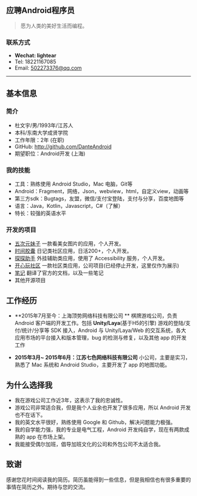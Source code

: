 ## 应聘Android程序员

> 愿为人类的美好生活而编程。


### 联系方式
- **Wechat: lightear**
- Tel: 18221167085
- Email: 502273376@qq.com


-------------------

## 基本信息

### 简介
- 杜文宇/男/1993年/江苏人
- 本科/东南大学成贤学院
- 工作年限：2年 (在职)
- GitHub: http://github.com/DanteAndroid
- 期望职位：Android开发 (上海)

### 我的技能

- 工具：熟练使用 Android Studio，Mac 电脑，Git等
- Android：Fragment，网络，Json，webview，html，自定义view，动画等
- 第三方sdk：Bugtags，友盟，微信/支付宝登陆，支付与分享，百度地图等
- 语言：Java，Kotlin，Javascript，C#（了解）
- 特长：较强的英语水平

### 开发的项目

- [五次元妹子](https://www.coolapk.com/apk/170349) 一款看美女图片的应用，个人开发。
-  [时间胶囊](https://www.coolapk.com/apk/135407) 日记类社区应用，日活200+，个人开发。
- [探探助手](https://www.coolapk.com/apk/167102) 外挂辅助类应用，使用了 Accessibility 服务，个人开发。
- [开心玩社区](https://github.com/DanteAndroid/HappiPlay) 一款社区类应用，公司项目(已经停止开发，这里仅作为展示)
- [笔记](https://github.com/DanteAndroid/TrainingNote) 翻译了官方的文档，以及一些笔记
- 其他开源项目

## 工作经历

- **2015年7月至今：上海顶势网络科技有限公司 **
棋牌游戏公司，负责 Android 客户端的开发工作。包括 **Unity/Laya**(基于H5的引擎) 游戏的登陆/支付/统计/分享等 SDK 接入，Android 与 Unity/Laya/Web 的交互系统，各大应用市场的平台接入和版本管理，bug 的检测与修复，以及其他 app 的开发工作

- **2015年3月~ 2015年6月：江苏七色网络科技有限公司**
小公司，主要是实习，熟悉了 Mac 系统和 Android Studio，主要开发了 app 的地图功能。
 
## 为什么选择我

- 我在游戏公司工作近3年，这表示了我的忠诚性。
- 游戏公司非常适合我，但是我个人业余也开发了很多应用，所以 Android 开发也不在话下。
- 我的英文水平很好，熟练使用 Google 和 Github，解决问题能力极强。
- 我的自学能力强，我的专业是电气工程，Android 开发纯自学，现在有两款成熟的 app 在市场上架。
- 我能接受偶尔加班，倡导加班文化的公司和外包公司不太适合我。

## 致谢
感谢您花时间阅读我的简历。简历虽能得到一些信息，但是我相信也有很多重要的事情在简历之外。期待与您的交流。

